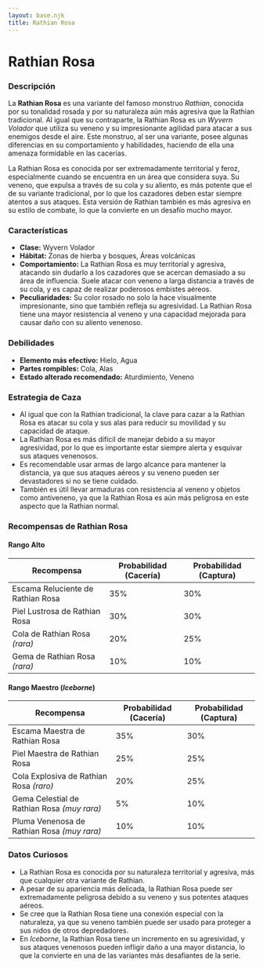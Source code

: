 ```yaml
---
layout: base.njk
title: Rathian Rosa
---
```

# Rathian Rosa

### Descripción
La **Rathian Rosa** es una variante del famoso monstruo *Rathian*, conocida por su tonalidad rosada y por su naturaleza aún más agresiva que la Rathian tradicional. Al igual que su contraparte, la Rathian Rosa es un *Wyvern Volador* que utiliza su veneno y su impresionante agilidad para atacar a sus enemigos desde el aire. Este monstruo, al ser una variante, posee algunas diferencias en su comportamiento y habilidades, haciendo de ella una amenaza formidable en las cacerías.

La Rathian Rosa es conocida por ser extremadamente territorial y feroz, especialmente cuando se encuentra en un área que considera suya. Su veneno, que expulsa a través de su cola y su aliento, es más potente que el de su variante tradicional, por lo que los cazadores deben estar siempre atentos a sus ataques. Esta versión de Rathian también es más agresiva en su estilo de combate, lo que la convierte en un desafío mucho mayor.

### Características
- **Clase:** Wyvern Volador  
- **Hábitat:** Zonas de hierba y bosques, Áreas volcánicas  
- **Comportamiento:** La Rathian Rosa es muy territorial y agresiva, atacando sin dudarlo a los cazadores que se acercan demasiado a su área de influencia. Suele atacar con veneno a larga distancia a través de su cola, y es capaz de realizar poderosos embistes aéreos.  
- **Peculiaridades:** Su color rosado no solo la hace visualmente impresionante, sino que también refleja su agresividad. La Rathian Rosa tiene una mayor resistencia al veneno y una capacidad mejorada para causar daño con su aliento venenoso.

### Debilidades
- **Elemento más efectivo:** Hielo, Agua  
- **Partes rompibles:** Cola, Alas  
- **Estado alterado recomendado:** Aturdimiento, Veneno

### Estrategia de Caza
- Al igual que con la Rathian tradicional, la clave para cazar a la Rathian Rosa es atacar su cola y sus alas para reducir su movilidad y su capacidad de ataque.  
- La Rathian Rosa es más difícil de manejar debido a su mayor agresividad, por lo que es importante estar siempre alerta y esquivar sus ataques venenosos.  
- Es recomendable usar armas de largo alcance para mantener la distancia, ya que sus ataques aéreos y su veneno pueden ser devastadores si no se tiene cuidado.  
- También es útil llevar armaduras con resistencia al veneno y objetos como antiveneno, ya que la Rathian Rosa es aún más peligrosa en este aspecto que la Rathian normal.

### Recompensas de Rathian Rosa

#### **Rango Alto**
| Recompensa                           | Probabilidad (Cacería) | Probabilidad (Captura) |
|--------------------------------------|-----------------------|-----------------------|
| Escama Reluciente de Rathian Rosa    | 35%                  | 30%                  |
| Piel Lustrosa de Rathian Rosa        | 30%                  | 30%                  |
| Cola de Rathian Rosa *(rara)*        | 20%                  | 25%                  |
| Gema de Rathian Rosa *(rara)*        | 10%                  | 10%                  |

#### **Rango Maestro** (*Iceborne*)
| Recompensa                                  | Probabilidad (Cacería) | Probabilidad (Captura) |
|---------------------------------------------|-----------------------|-----------------------|
| Escama Maestra de Rathian Rosa              | 35%                  | 30%                  |
| Piel Maestra de Rathian Rosa                | 25%                  | 25%                  |
| Cola Explosiva de Rathian Rosa *(raro)*     | 20%                  | 25%                  |
| Gema Celestial de Rathian Rosa *(muy rara)* | 5%                   | 10%                  |
| Pluma Venenosa de Rathian Rosa *(muy rara)* | 10%                  | 10%                  |

### Datos Curiosos
- La Rathian Rosa es conocida por su naturaleza territorial y agresiva, más que cualquier otra variante de Rathian.  
- A pesar de su apariencia más delicada, la Rathian Rosa puede ser extremadamente peligrosa debido a su veneno y sus potentes ataques aéreos.  
- Se cree que la Rathian Rosa tiene una conexión especial con la naturaleza, ya que su veneno también puede ser usado para proteger a sus nidos de otros depredadores.  
- En *Iceborne*, la Rathian Rosa tiene un incremento en su agresividad, y sus ataques venenosos pueden infligir daño a una mayor distancia, lo que la convierte en una de las variantes más desafiantes de la serie.
